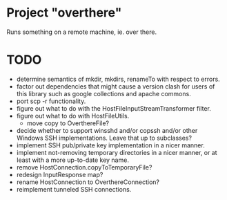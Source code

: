 # Project "overthere"
Runs something on a remote machine, ie. over there.

# TODO
* determine semantics of mkdir, mkdirs, renameTo with respect to errors.
* factor out dependencies that might cause a version clash for users of this library such as google collections and apache commons.
* port scp -r functionality.
* figure out what to do with the HostFileInputStreamTransformer filter.
* figure out what to do with HostFileUtils.
  * move copy to OverthereFile?
* decide whether to support winsshd and/or copssh and/or other Windows SSH implementations. Leave that up to subclasses?
* implement SSH pub/private key implementation in a nicer manner.
* implement not-removing temporary directories in a nicer manner, or at least with a more up-to-date key name.
* remove HostConnection.copyToTemporaryFile?
* redesign InputResponse map?
* rename HostConnection to OverthereConnection?
* reimplement tunneled SSH connections.

